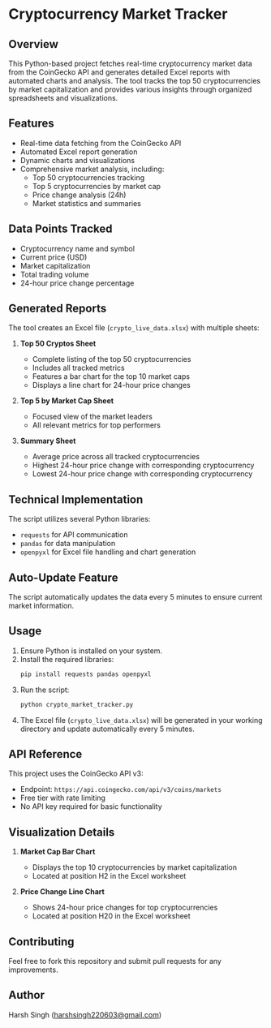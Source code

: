 # Cryptocurrency Market Tracker

## Overview
This Python-based project fetches real-time cryptocurrency market data from the CoinGecko API and generates detailed Excel reports with automated charts and analysis. The tool tracks the top 50 cryptocurrencies by market capitalization and provides various insights through organized spreadsheets and visualizations.

## Features
- Real-time data fetching from the CoinGecko API
- Automated Excel report generation
- Dynamic charts and visualizations
- Comprehensive market analysis, including:
  - Top 50 cryptocurrencies tracking
  - Top 5 cryptocurrencies by market cap
  - Price change analysis (24h)
  - Market statistics and summaries

## Data Points Tracked
- Cryptocurrency name and symbol
- Current price (USD)
- Market capitalization
- Total trading volume
- 24-hour price change percentage

## Generated Reports
The tool creates an Excel file (`crypto_live_data.xlsx`) with multiple sheets:

1. **Top 50 Cryptos Sheet**
   - Complete listing of the top 50 cryptocurrencies
   - Includes all tracked metrics
   - Features a bar chart for the top 10 market caps
   - Displays a line chart for 24-hour price changes

2. **Top 5 by Market Cap Sheet**
   - Focused view of the market leaders
   - All relevant metrics for top performers

3. **Summary Sheet**
   - Average price across all tracked cryptocurrencies
   - Highest 24-hour price change with corresponding cryptocurrency
   - Lowest 24-hour price change with corresponding cryptocurrency

## Technical Implementation
The script utilizes several Python libraries:
- `requests` for API communication
- `pandas` for data manipulation
- `openpyxl` for Excel file handling and chart generation

## Auto-Update Feature
The script automatically updates the data every 5 minutes to ensure current market information.

## Usage
1. Ensure Python is installed on your system.
2. Install the required libraries:
   ```bash
   pip install requests pandas openpyxl
   ```
3. Run the script:
   ```bash
   python crypto_market_tracker.py
   ```
4. The Excel file (`crypto_live_data.xlsx`) will be generated in your working directory and update automatically every 5 minutes.

## API Reference
This project uses the CoinGecko API v3:
- Endpoint: `https://api.coingecko.com/api/v3/coins/markets`
- Free tier with rate limiting
- No API key required for basic functionality

## Visualization Details
1. **Market Cap Bar Chart**
   - Displays the top 10 cryptocurrencies by market capitalization
   - Located at position H2 in the Excel worksheet

2. **Price Change Line Chart**
   - Shows 24-hour price changes for top cryptocurrencies
   - Located at position H20 in the Excel worksheet

## Contributing
Feel free to fork this repository and submit pull requests for any improvements.

## Author
Harsh Singh (harshsingh220603@gmail.com)